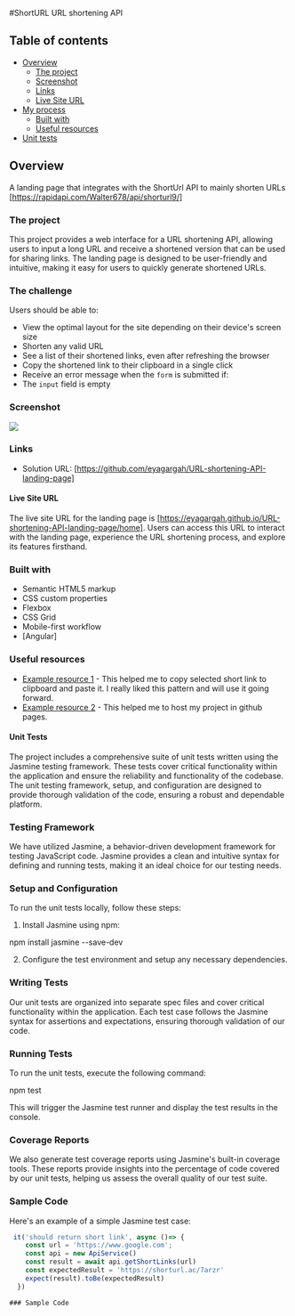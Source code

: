 #ShortURL URL shortening API

## Table of contents

- [Overview](#overview)
  - [The project](#the-project)
  - [Screenshot](#screenshot)
  - [Links](#links)
  - [Live Site URL](#links)
- [My process](#my-process)
  - [Built with](#built-with)
  - [Useful resources](#useful-resources)
- [Unit tests](#useful-resources)

## Overview
A landing page that integrates with the ShortUrl API to mainly shorten URLs [https://rapidapi.com/Walter678/api/shorturl9/]

### The project
This project provides a web interface for a URL shortening API, allowing users to input a long URL and receive a shortened version that can be used for sharing links. The landing page is designed to be user-friendly and intuitive, making it easy for users to quickly generate shortened URLs.


### The challenge

Users should be able to:

- View the optimal layout for the site depending on their device's screen size
- Shorten any valid URL
- See a list of their shortened links, even after refreshing the browser
- Copy the shortened link to their clipboard in a single click
- Receive an error message when the `form` is submitted if:
- The `input` field is empty

### Screenshot

![](./screenshot.jpg)

### Links

- Solution URL: [https://github.com/eyagargah/URL-shortening-API-landing-page]


#### Live Site URL

The live site URL for the landing page is [https://eyagargah.github.io/URL-shortening-API-landing-page/home]. Users can access this URL to interact with the landing page, experience the URL shortening process, and explore its features firsthand.
### Built with

- Semantic HTML5 markup
- CSS custom properties
- Flexbox
- CSS Grid
- Mobile-first workflow
- [Angular]


### Useful resources

- [Example resource 1](https://zeroesandones.medium.com/how-to-copy-text-to-clipboard-in-angular-e99c0feda501) - This helped me to copy selected short link to clipboard and paste it. I really liked this pattern and will use it going forward.
- [Example resource 2](https://www.syncfusion.com/blogs/post/host-angular-app-in-github-pages.aspx) - This helped me to host my project in github pages.

#### Unit Tests

The project includes a comprehensive suite of unit tests written using the Jasmine testing framework. These tests cover critical functionality within the application and ensure the reliability and functionality of the codebase. The unit testing framework, setup, and configuration are designed to provide thorough validation of the code, ensuring a robust and dependable platform.

### Testing Framework

We have utilized Jasmine, a behavior-driven development framework for testing JavaScript code. Jasmine provides a clean and intuitive syntax for defining and running tests, making it an ideal choice for our testing needs.

### Setup and Configuration

To run the unit tests locally, follow these steps:

1. Install Jasmine using npm:

npm install jasmine --save-dev


2. Configure the test environment and setup any necessary dependencies.

### Writing Tests

Our unit tests are organized into separate spec files and cover critical functionality within the application. Each test case follows the Jasmine syntax for assertions and expectations, ensuring thorough validation of our code.

### Running Tests

To run the unit tests, execute the following command:

npm test

This will trigger the Jasmine test runner and display the test results in the console.

### Coverage Reports

We also generate test coverage reports using Jasmine's built-in coverage tools. These reports provide insights into the percentage of code covered by our unit tests, helping us assess the overall quality of our test suite.

### Sample Code

Here's an example of a simple Jasmine test case:

```javascript
 it('should return short link', async ()=> {
    const url = 'https://www.google.com';
    const api = new ApiService()
    const result = await api.getShortLinks(url)
    const expectedResult = 'https://shorturl.ac/7arzr'
    expect(result).toBe(expectedResult)
  }) 

### Sample Code







